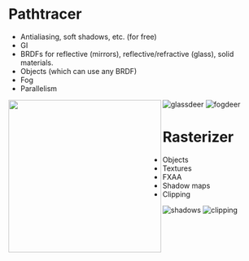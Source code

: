 # Pathtracer

- Antialiasing, soft shadows, etc. (for free)
- GI
- BRDFs for reflective (mirrors), reflective/refractive (glass), solid materials.
- Objects (which can use any BRDF)
- Fog
- Parallelism

<img src="https://user-images.githubusercontent.com/6099321/67159206-9fba8f80-f339-11e9-9541-dd41a7699b0f.jpg" align="left" height="300" width="300" >

![glassdeer](https://user-images.githubusercontent.com/6099321/67159199-96312780-f339-11e9-9b57-828d7a7e1ceb.jpg)
![fogdeer](https://user-images.githubusercontent.com/6099321/67159200-96c9be00-f339-11e9-8a17-f762259ab844.jpg)

# Rasterizer

- Objects
- Textures
- FXAA
- Shadow maps
- Clipping

![shadows](https://user-images.githubusercontent.com/6099321/67159203-98938180-f339-11e9-856e-448e4e8265a2.png)
![clipping](https://user-images.githubusercontent.com/6099321/67159201-97faeb00-f339-11e9-9bd1-6cf1495e6246.png)
